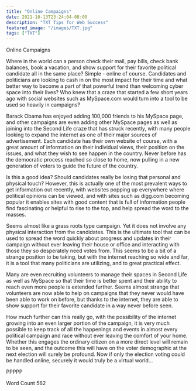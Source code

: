 ```yaml
---
title: "Online Campaigns"
date: 2021-10-13T23:24:04-08:00
description: "TXT Tips for Web Success"
featured_image: "/images/TXT.jpg"
tags: ["TXT"]
---
```


Online Campaigns

Where in the world can a person check their mail, pay bills, check bank balances, book a vacation, and show support for their favorite political candidate all in the same place?  Simple - online of course.  Candidates and politicians are looking to cash in on the most impact for their time and what better way to become a part of that powerful trend than welcoming cyber space into their lives?  Who knew that a craze that started a few short years ago with social websites such as MySpace.com would turn into a tool to be used so heavily in campaigns?

Barack Obama has enjoyed adding 100,000 friends to his MySpace page, and other campaigns are even adding other MySpace pages as well as joining into the Second Life craze that has struck recently, with many people looking to expand the internet as one of their major sources of advertisement.  Each candidate has their own website of course, with a great amount of information on their individual views, their position on the issues, and what they wish to see happen in the country.  Never before has the democratic process reached so close to home, now pulling in a new generation of voters to guide the future of the country.

Is this a good idea?  Should candidates really be losing that personal and physical touch?  However, this is actually one of the most prevalent ways to get information out recently, with websites popping up everywhere where political opinions can be viewed, and with sites such as digg.com becoming popular it enables sites with good content that is full of information people find fascinating or helpful to rise to the top, and help spread the word to the masses.  

Seems almost like a grass roots type campaign.  Yet it does not involve any physical interaction from the candidates.  This is the ultimate tool that can be used to spread the word quickly about progress and updates in their campaign without ever leaving their house or office and interacting with those they so desperately need votes from. This seems to be a bit of a strange position to be taking, but with the internet reaching so wide and far, it is a tool that many politicians are utilizing, and to great practical effect.

Many are even recruiting volunteers to manage their spaces in Second Life as well as MySpace so that their time is better spent and their ability to reach even more people is extended further.  Seems almost strange that volunteers are now able to help on campaigns that they never would have been able to work on before, but thanks to the internet, they are able to show support for their favorite candidate in a way never before seen.  

How much further can this really go, with the possibility of the internet growing into an even larger portion of the campaign, it is very much possible to keep track of all the happenings and events in almost every political campaign and race without ever leaving the comfort of your home.  Whether this engages the ordinary citizen on a more direct level will remain to be seen, and the outcome this will have on the voter demographic at the next election will surely be profound. Now if only the election voting could be handled online, securely it would truly be a virtual world...

PPPPP

Word Count 562

